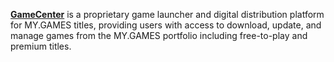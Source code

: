 [**GameCenter**](https://www.my.games/) is a proprietary game launcher and digital distribution platform for MY.GAMES titles, providing users with access to download, update, and manage games from the MY.GAMES portfolio including free-to-play and premium titles.
